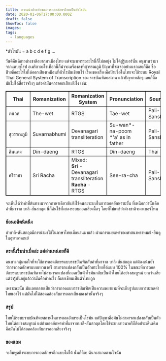 ```yaml
---
title: ความน่าปวดหัวของการถอดอักษรไทยเป็นตัวโรมัน
date: 2020-01-06T17:00:00.000Z
draft: false
ShowToc: false
images:
tags:
  - languages
---
```


*ตัวโรมัน = a b c d e f g ...

วันดีคืนดีชาวต่างชาติอยากมาเมืองไทย แต่จะมาเพราะอะไรนี่ก็ไม่ขอยุ่ง ไม่ได้สู่รู้เบอร์นั้น อนุมานว่ามาจากแถบยุโรป อเมริกาอะไรเทือกนี้ก็น่าจะเครื่องลงที่สุวรรณภูมิ ปัญหาที่จะเจออย่างแรกเลยก็คือ ชื่อป้ายชื่ออะไรไม่ได้ออกเสียงเหมือนที่ตัวโรมันเขียนไว้ เรื่องของเรื่องคือป้ายชื่อในไทยจะใช้ระบบ Royal Thai General System of Transcription ของ ราชบัณฑิตยสถาน แล้วปัญหาหลักๆ เลยก็คือมันไม่ได้สื่อว่าจริงๆ แล้วคำมันควรออกเสียงยังไง เช่น:

<style>.my-black-bordered-table table, th, td { border: 1px solid black; border-collapse: collapse; }</style>

<div class="ox-hugo-table my-black-bordered-table">
<div></div>

| Thai       | Romanization | Romanization System        | Pronunciation                             | Source        |
| ---------- | ------------ | -------------------------- | ----------------------------------------- | ------------- |
| เทเวศ      | The-wet      | RTGS                       | Tae-wet                                   | Pali-Sanskrit |
| สุวรรณภูมิ | Suvarnabhumi | Devanagari transliteration | Su-wan\*-na-poom <br>\*'a' as in father| Pali-Sanskrit |
| ดินแดง     | Din-daeng    | RTGS                       | Din-daeng                                 | Thai          |
| ศรีราชา    | Sri Racha    | Mixed:<br>__Sri__ - Devanagari transliteration<br>__Racha__ - RTGS                           |                     See-ra-cha                      | Pali-Sanskrit              |

จะเห็นได้ว่าคำที่ต้นทางมาจากภาษาเดียวกันยังใช้คนละระบบในการถอดอักษรซะงั้น ที่เหนือกว่านั้นคือคำที่มาจาก บาลี-สันสกฤต นี่ก็ดันใช้ทั้งสองระบบถอดเสียงดื้อๆ โดยที่ไม่แคร์ว่าต่างชาติจะงงเบอร์ไหน

### ย้อนอดีตนิดนึง

คำบาลี-สันสกฤตมีการนำมาใช้ในภาษาไทยเมื่อนานมาแล้ว ผ่านการเผยแพร่ของศาสนาพราหมณ์-ฮินดูในอุษาอาคเนย์

### ตรงนี้เริ่มน่าเบื่อล่ะ แต่อ่านหน่อยก็ดี

คนบางกลุ่มพอใจที่จะใช้การถอดอักษรแบบราชบัณฑิตกับคำที่มาจาก บาลี-สันสกฤต แต่ต้องเน้นย้ำว่าการถอดอักษรแบบเทวนาครี สามารถแปลงกลับเป็นอักขระไทยได้แบบ 100% ในขณะที่การถอดอักษรแบบราชบัณฑิตจะไม่สามารถแปลงที่ถอดเป็นตัวโรมันกลับเป็นตัวไทยได้อย่างสมบูรณ์ ยกเว้นเสียแต่ว่ารู้กันอยู่แล้วว่ามันคือคำอะไร ก็เลยเขียนเป็นตัวไทยถูก

เพราะฉะนั้น มันเลยกลายเป็นว่าการถอดแบบราชบัณฑิตเป็นความพยายามที่จะเก็บรูปแบบการสะกดคำไทยเอาไว้ แต่มันไม่ได้สอดคล้องกับการออกเสียงของคำนั้นจริงๆ

### สรุป

ไทยใช้ระบบราชบัณฑิตยสถานในการถอดอักขระเป็นโรมัน แต่ปัญหาคือมันไม่สามารถแปลงกลับเป็นตัวไทยได้อย่างสมบูรณ์ แต่ถ้าถอดอักษรคำที่มาจากบาลี-สันสกฤตโดยใช้ระบบเทวนาครีก็ติดประเด็นเดิมคือมันไม่ได้สอดคล้องกับการออกเสียงจริงๆ

### ของแถม

จะลืมพูดถึงระบบการถอดอักษรอีกแบบไม่ได้ นั่นก็คือ: ฉันจะสะกดตามใจฉัน
